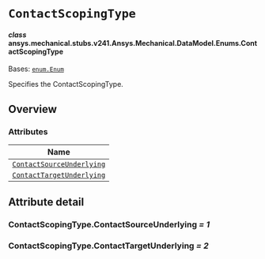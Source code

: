 <!-- vale off -->

<a id="contactscopingtype"></a>

# `ContactScopingType`

<a id="ansys.mechanical.stubs.v241.Ansys.Mechanical.DataModel.Enums.ContactScopingType"></a>

#### *class* ansys.mechanical.stubs.v241.Ansys.Mechanical.DataModel.Enums.ContactScopingType

Bases: [`enum.Enum`](https://docs.python.org/3/library/enum.html#enum.Enum)

Specifies the ContactScopingType.

<!-- !! processed by numpydoc !! -->

<a id="overview"></a>

## Overview

### Attributes

| Name |
| ---------------------------------------------------------------------------- |
| [`ContactSourceUnderlying`](#ContactScopingType.ContactSourceUnderlying) |
| [`ContactTargetUnderlying`](#ContactScopingType.ContactTargetUnderlying) |

<a id="attribute-detail"></a>

## Attribute detail

<a id="ContactScopingType.ContactSourceUnderlying"></a>

### ContactScopingType.ContactSourceUnderlying *= 1*

<a id="ContactScopingType.ContactTargetUnderlying"></a>

### ContactScopingType.ContactTargetUnderlying *= 2*

<!-- vale on -->
